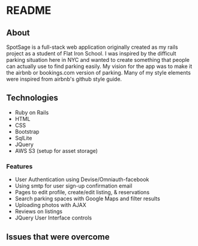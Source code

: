 # README

## About
SpotSage is a full-stack web application originally created as my rails project as a student of Flat Iron School. I was inspired by the difficult parking situation here in NYC and wanted to create something that people can actually use to find parking easily. My vision for the app was to make it the airbnb or bookings.com version of parking. Many of my style elements were inspired from airbnb's github style guide.

## Technologies

* Ruby on Rails
* HTML
* CSS
* Bootstrap
* SqlLite
* JQuery
* AWS S3 (setup for asset storage)

### Features
- User Authentication using Devise/Omniauth-facebook
- Using smtp for user sign-up confirmation email
- Pages to edit profile, create/edit listing, & reservations
- Search parking spaces with Google Maps and filter results
- Uploading photos with AJAX
- Reviews on listings
- JQuery User Interface controls



## Issues that were overcome

